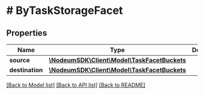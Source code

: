 # # ByTaskStorageFacet

## Properties

Name | Type | Description | Notes
------------ | ------------- | ------------- | -------------
**source** | [**\NodeumSDK\Client\Model\TaskFacetBuckets**](TaskFacetBuckets.md) |  | [optional] 
**destination** | [**\NodeumSDK\Client\Model\TaskFacetBuckets**](TaskFacetBuckets.md) |  | [optional] 

[[Back to Model list]](../../README.md#documentation-for-models) [[Back to API list]](../../README.md#documentation-for-api-endpoints) [[Back to README]](../../README.md)


